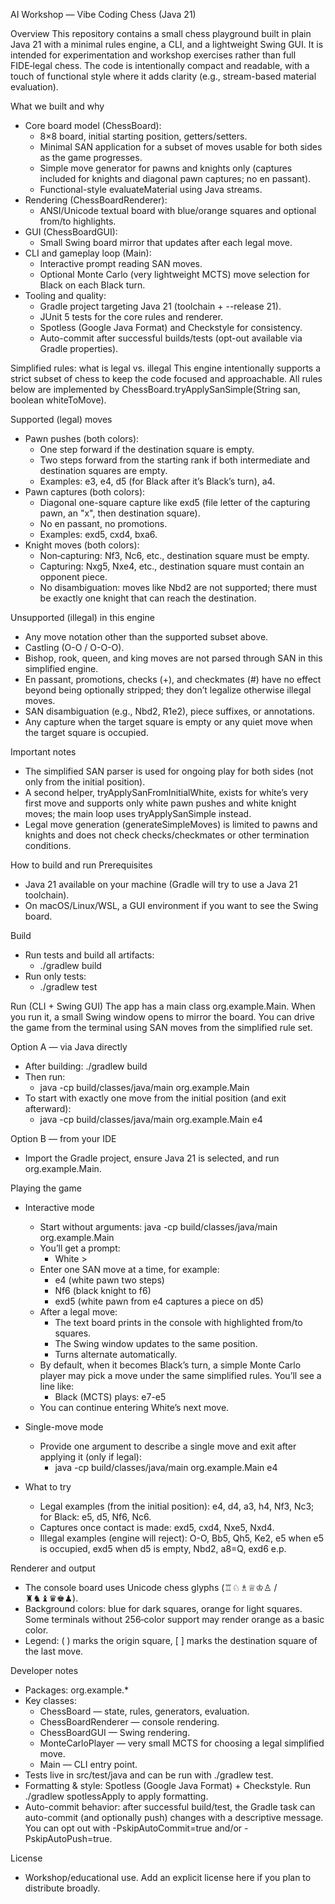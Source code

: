 AI Workshop — Vibe Coding Chess (Java 21)

Overview
This repository contains a small chess playground built in plain Java 21 with a minimal rules engine, a CLI, and a lightweight Swing GUI. It is intended for experimentation and workshop exercises rather than full FIDE‑legal chess. The code is intentionally compact and readable, with a touch of functional style where it adds clarity (e.g., stream-based material evaluation).

What we built and why
- Core board model (ChessBoard):
  - 8×8 board, initial starting position, getters/setters.
  - Minimal SAN application for a subset of moves usable for both sides as the game progresses.
  - Simple move generator for pawns and knights only (captures included for knights and diagonal pawn captures; no en passant).
  - Functional-style evaluateMaterial using Java streams.
- Rendering (ChessBoardRenderer):
  - ANSI/Unicode textual board with blue/orange squares and optional from/to highlights.
- GUI (ChessBoardGUI):
  - Small Swing board mirror that updates after each legal move.
- CLI and gameplay loop (Main):
  - Interactive prompt reading SAN moves.
  - Optional Monte Carlo (very lightweight MCTS) move selection for Black on each Black turn.
- Tooling and quality:
  - Gradle project targeting Java 21 (toolchain + --release 21).
  - JUnit 5 tests for the core rules and renderer.
  - Spotless (Google Java Format) and Checkstyle for consistency.
  - Auto-commit after successful builds/tests (opt-out available via Gradle properties).

Simplified rules: what is legal vs. illegal
This engine intentionally supports a strict subset of chess to keep the code focused and approachable. All rules below are implemented by ChessBoard.tryApplySanSimple(String san, boolean whiteToMove).

Supported (legal) moves
- Pawn pushes (both colors):
  - One step forward if the destination square is empty.
  - Two steps forward from the starting rank if both intermediate and destination squares are empty.
  - Examples: e3, e4, d5 (for Black after it’s Black’s turn), a4.
- Pawn captures (both colors):
  - Diagonal one-square capture like exd5 (file letter of the capturing pawn, an "x", then destination square).
  - No en passant, no promotions.
  - Examples: exd5, cxd4, bxa6.
- Knight moves (both colors):
  - Non‑capturing: Nf3, Nc6, etc., destination square must be empty.
  - Capturing: Nxg5, Nxe4, etc., destination square must contain an opponent piece.
  - No disambiguation: moves like Nbd2 are not supported; there must be exactly one knight that can reach the destination.

Unsupported (illegal) in this engine
- Any move notation other than the supported subset above.
- Castling (O-O / O-O-O).
- Bishop, rook, queen, and king moves are not parsed through SAN in this simplified engine.
- En passant, promotions, checks (+), and checkmates (#) have no effect beyond being optionally stripped; they don’t legalize otherwise illegal moves.
- SAN disambiguation (e.g., Nbd2, R1e2), piece suffixes, or annotations.
- Any capture when the target square is empty or any quiet move when the target square is occupied.

Important notes
- The simplified SAN parser is used for ongoing play for both sides (not only from the initial position).
- A second helper, tryApplySanFromInitialWhite, exists for white’s very first move and supports only white pawn pushes and white knight moves; the main loop uses tryApplySanSimple instead.
- Legal move generation (generateSimpleMoves) is limited to pawns and knights and does not check checks/checkmates or other termination conditions.

How to build and run
Prerequisites
- Java 21 available on your machine (Gradle will try to use a Java 21 toolchain).
- On macOS/Linux/WSL, a GUI environment if you want to see the Swing board.

Build
- Run tests and build all artifacts:
  - ./gradlew build
- Run only tests:
  - ./gradlew test

Run (CLI + Swing GUI)
The app has a main class org.example.Main. When you run it, a small Swing window opens to mirror the board. You can drive the game from the terminal using SAN moves from the simplified rule set.

Option A — via Java directly
- After building: ./gradlew build
- Then run:
  - java -cp build/classes/java/main org.example.Main
- To start with exactly one move from the initial position (and exit afterward):
  - java -cp build/classes/java/main org.example.Main e4

Option B — from your IDE
- Import the Gradle project, ensure Java 21 is selected, and run org.example.Main.

Playing the game
- Interactive mode
  - Start without arguments: java -cp build/classes/java/main org.example.Main
  - You’ll get a prompt:
    - White >
  - Enter one SAN move at a time, for example:
    - e4 (white pawn two steps)
    - Nf6 (black knight to f6)
    - exd5 (white pawn from e4 captures a piece on d5)
  - After a legal move:
    - The text board prints in the console with highlighted from/to squares.
    - The Swing window updates to the same position.
    - Turns alternate automatically.
  - By default, when it becomes Black’s turn, a simple Monte Carlo player may pick a move under the same simplified rules. You’ll see a line like:
    - Black (MCTS) plays: e7-e5
  - You can continue entering White’s next move.

- Single-move mode
  - Provide one argument to describe a single move and exit after applying it (only if legal):
    - java -cp build/classes/java/main org.example.Main e4

- What to try
  - Legal examples (from the initial position): e4, d4, a3, h4, Nf3, Nc3; for Black: e5, d5, Nf6, Nc6.
  - Captures once contact is made: exd5, cxd4, Nxe5, Nxd4.
  - Illegal examples (engine will reject): O-O, Bb5, Qh5, Ke2, e5 when e5 is occupied, exd5 when d5 is empty, Nbd2, a8=Q, exd6 e.p.

Renderer and output
- The console board uses Unicode chess glyphs (♖♘♗♕♔♙ / ♜♞♝♛♚♟).
- Background colors: blue for dark squares, orange for light squares. Some terminals without 256‑color support may render orange as a basic color.
- Legend: ( ) marks the origin square, [ ] marks the destination square of the last move.

Developer notes
- Packages: org.example.*
- Key classes:
  - ChessBoard — state, rules, generators, evaluation.
  - ChessBoardRenderer — console rendering.
  - ChessBoardGUI — Swing rendering.
  - MonteCarloPlayer — very small MCTS for choosing a legal simplified move.
  - Main — CLI entry point.
- Tests live in src/test/java and can be run with ./gradlew test.
- Formatting & style: Spotless (Google Java Format) + Checkstyle. Run ./gradlew spotlessApply to apply formatting.
- Auto-commit behavior: after successful build/test, the Gradle task can auto-commit (and optionally push) changes with a descriptive message. You can opt out with -PskipAutoCommit=true and/or -PskipAutoPush=true.

License
- Workshop/educational use. Add an explicit license here if you plan to distribute broadly.
